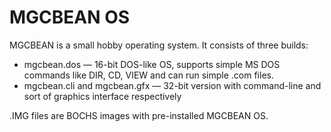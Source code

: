 MGCBEAN OS
==========

MGCBEAN is a small hobby operating system. It consists of three builds:

* mgcbean.dos &mdash; 16-bit DOS-like OS, supports simple MS DOS commands like DIR, CD, VIEW and can run simple .com files.
* mgcbean.cli and mgcbean.gfx &mdash; 32-bit version with command-line and sort of graphics interface respectively

.IMG files are BOCHS images with pre-installed MGCBEAN OS.